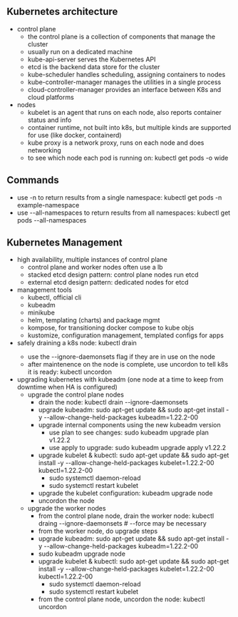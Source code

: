 ## Kubernetes architecture
- control plane
  - the control plane is a collection of components that manage the cluster
  - usually run on a dedicated machine
  - kube-api-server serves the Kubernetes API
  - etcd is the backend data store for the cluster
  - kube-scheduler handles scheduling, assigning containers to nodes
  - kube-controller-manager manages the utilities in a single process
  - cloud-controller-manager provides an interface between K8s and cloud platforms
- nodes
  - kubelet is an agent that runs on each node, also reports container status and info
  - container runtime, not built into k8s, but multiple kinds are supported for use (like docker, containerd)
  - kube proxy is a network proxy, runs on each node and does networking
  - to see which node each pod is running on: kubectl get pods -o wide

## Commands
- use -n to return results from a single namespace: kubectl get pods -n example-namespace
- use --all-namespaces to return results from all namespaces: kubectl get pods --all-namespaces

## Kubernetes Management
- high availability, multiple instances of control plane
  - control plane and worker nodes often use a lb
  - stacked etcd design pattern: control plane nodes run etcd
  - external etcd design pattern: dedicated nodes for etcd 
- management tools
  - kubectl, official cli
  - kubeadm
  - minikube
  - helm, templating (charts) and package mgmt
  - kompose, for transitioning docker compose to kube objs
  - kustomize, configuration management, templated configs for apps
- safely draining a k8s node: kubectl drain <node name>
  - use the --ignore-daemonsets flag if they are in use on the node
  - after maintenence on the node is complete, use uncordon to tell k8s it is ready: kubectl uncordon <node name>
- upgrading kubernetes with kubeadm (one node at a time to keep from downtime when HA is configured)
  - upgrade the control plane nodes
    - drain the node: kubectl drain <node name> --ignore-daemonsets
    - upgrade kubeadm: sudo apt-get update && sudo apt-get install -y --allow-change-held-packages kubeadm=1.22.2-00
    - upgrade internal components using the new kubeadm version
      - use plan to see changes: sudo kubeadm upgrade plan v1.22.2
      - use apply to upgrade: sudo kubeadm upgrade apply v1.22.2
    - upgrade kubelet & kubectl: sudo apt-get update && sudo apt-get install -y --allow-change-held-packages kubelet=1.22.2-00 kubectl=1.22.2-00
      - sudo systemctl daemon-reload
      - sudo systemctl restart kubelet
    - upgrade the kubelet configuration: kubeadm upgrade node
    - uncordon the node
  - upgrade the worker nodes
    - from the control plane node, drain the worker node: kubectl draing <node name> --ignore-daemonsets # --force may be necessary
    - from the worker node, do upgrade steps
    - upgrade kubeadm: sudo apt-get update && sudo apt-get install -y --allow-change-held-packages kubeadm=1.22.2-00
    - sudo kubeadm upgrade node
    - upgrade kubelet & kubectl: sudo apt-get update && sudo apt-get install -y --allow-change-held-packages kubelet=1.22.2-00 kubectl=1.22.2-00
      - sudo systemctl daemon-reload
      - sudo systemctl restart kubelet
    - from the control plane node, uncordon the node: kubectl uncordon <node name>